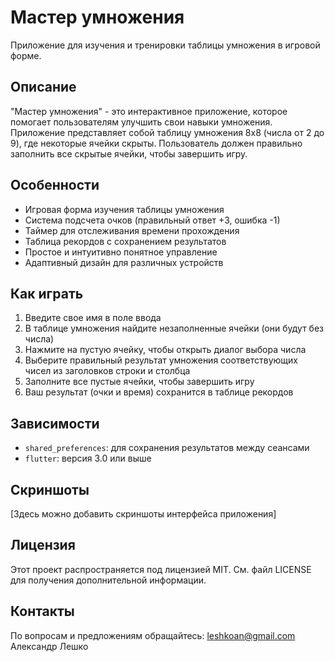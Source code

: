# Мастер умножения

Приложение для изучения и тренировки таблицы умножения в игровой форме.

## Описание

"Мастер умножения" - это интерактивное приложение, которое помогает пользователям улучшить свои навыки умножения. Приложение представляет собой таблицу умножения 8x8 (числа от 2 до 9), где некоторые ячейки скрыты. Пользователь должен правильно заполнить все скрытые ячейки, чтобы завершить игру.

## Особенности

- Игровая форма изучения таблицы умножения
- Система подсчета очков (правильный ответ +3, ошибка -1)
- Таймер для отслеживания времени прохождения
- Таблица рекордов с сохранением результатов
- Простое и интуитивно понятное управление
- Адаптивный дизайн для различных устройств

## Как играть

1. Введите свое имя в поле ввода
2. В таблице умножения найдите незаполненные ячейки (они будут без числа)
3. Нажмите на пустую ячейку, чтобы открыть диалог выбора числа
4. Выберите правильный результат умножения соответствующих чисел из заголовков строки и столбца
5. Заполните все пустые ячейки, чтобы завершить игру
6. Ваш результат (очки и время) сохранится в таблице рекордов

## Зависимости

- `shared_preferences`: для сохранения результатов между сеансами
- `flutter`: версия 3.0 или выше

## Скриншоты

[Здесь можно добавить скриншоты интерфейса приложения]

## Лицензия

Этот проект распространяется под лицензией MIT. См. файл LICENSE для получения дополнительной информации.

## Контакты

По вопросам и предложениям обращайтесь: leshkoan@gmail.com Александр Лешко